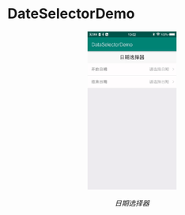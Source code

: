 # DateSelectorDemo
<p align="center">
	<img src="https://github.com/PengHaiZhuo/hello-world/blob/master/picture/dateselector.gif" alt="Sample"  width="180" height="320">
	<p align="center">
		<em>日期选择器</em>
	</p>
</p>
